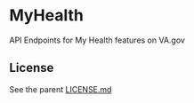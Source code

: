 # MyHealth
API Endpoints for My Health features on VA.gov

## License
See the parent [LICENSE.md](../../LICENSE.md)
